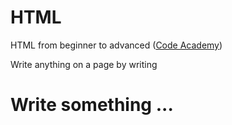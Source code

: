 # HTML
HTML from beginner to advanced ([Code Academy](https://www.codecademy.com/learn))

Write anything on a page by writing 
<h1>
  Write something ...
</h1>
